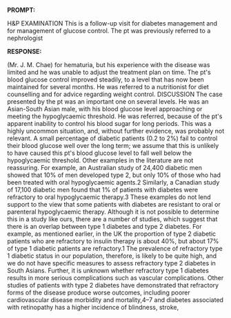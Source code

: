 **PROMPT:**

H&P EXAMINATION This is a follow-up visit for diabetes management and for management of glucose control. The pt was previously referred to a nephrologist

**RESPONSE:**

  (Mr. J. M. Chae) for hematuria, but his experience with the disease was limited and he was unable to adjust the treatment plan on time. The pt's blood glucose control improved steadily, to a level that has now been maintained for several months. He was referred to a nutritionist for diet counselling and for advice regarding weight control.  DISCUSSION The case presented by the pt was an important one on several levels. He was an Asian-South Asian male, with his blood glucose level approaching or meeting the hypoglycaemic threshold. He was referred, because of the pt's apparent inability to control his blood sugar for long periods. This was a highly uncommon situation, and, without further evidence, was probably not relevant. A small percentage of diabetic patients (0.2 to 2%) fail to control their blood glucose well over the long term; we assume that this is unlikely to have caused this pt's blood glucose level to fall well below the hypoglycaemic threshold. Other examples in the literature are not reassuring. For example, an Australian study of 24,400 diabetic men showed that 10% of men developed type 2, but only 10% of those who had been treated with oral hypoglycaemic agents.2 Similarly, a Canadian study of 17,100 diabetic men found that 1% of patients with diabetes were refractory to oral hypoglycaemic therapy.3 These examples do not lend support to the view that some patients with diabetes are resistant to oral or parenteral hypoglycaemic therapy. Although it is not possible to determine this in a study like ours, there are a number of studies, which suggest that there is an overlap between type 1 diabetes and type 2 diabetes. For example, as mentioned earlier, in the UK the proportion of type 2 diabetic patients who are refractory to insulin therapy is about 40%, but about 17% of type 1 diabetic patients are refractory.1 The prevalence of refractory type 1 diabetic status in our population, therefore, is likely to be quite high, and we do not have specific measures to assess refractory type 2 diabetes in South Asians. Further, it is unknown whether refractory type 1 diabetes results in more serious complications such as vascular complications. Other studies of patients with type 2 diabetes have demonstrated that refractory forms of the disease produce worse outcomes, including poorer cardiovascular disease morbidity and mortality,4–7 and diabetes associated with retinopathy has a higher incidence of blindness, stroke,